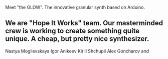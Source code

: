 Meet "the GLOW". The innovative granular synth based on Arduino.

We are "Hope It Works" team. 
Our masterminded crew is working to create something quite unique. <bold> A cheap, but pretty nice synthesizer. </bold>
------------

Nastya Mogilevskaya
Igor Anikeev
Kirill Shchupii
Alex Goncharov
and

